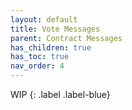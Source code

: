 ```yaml
---
layout: default
title: Vote Messages
parent: Contract Messages
has_children: true
has_toc: true
nav_order: 4
---
```


WIP
{: .label .label-blue}